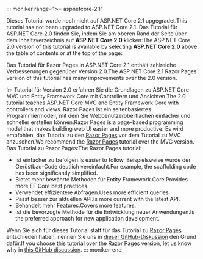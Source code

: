 ::: moniker range=">= aspnetcore-2.1"

<span data-ttu-id="46853-101">Dieses Tutorial wurde noch nicht auf ASP.NET Core 2.1 upgegradet.</span><span class="sxs-lookup"><span data-stu-id="46853-101">This tutorial has not been upgraded to ASP.NET Core 2.1.</span></span> <span data-ttu-id="46853-102">Das Tutorial für ASP.NET Core 2.0 finden Sie, indem Sie am oberen Rand der Seite über dem Inhaltsverzeichnis auf **ASP.NET Core 2.0** klicken:</span><span class="sxs-lookup"><span data-stu-id="46853-102">The ASP.NET Core 2.0 version of this tutorial is available by selecting **ASP.NET Core 2.0** above the table of contents or at the top of the page:</span></span>

<span data-ttu-id="46853-103">Das Tutorial für Razor Pages in ASP.NET Core 2.1 enthält zahlreiche Verbesserungen gegenüber Version 2.0.</span><span class="sxs-lookup"><span data-stu-id="46853-103">The ASP.NET Core 2.1 Razor Pages version of this tutorial has many improvements over the 2.0 version.</span></span>

<span data-ttu-id="46853-104">Im Tutorial für Version 2.0 erfahren Sie die Grundlagen zu ASP.NET Core MVC und Entity Framework Core mit Controllern und Ansichten.</span><span class="sxs-lookup"><span data-stu-id="46853-104">The 2.0 tutorial teaches ASP.NET Core MVC and Entity Framework Core with controllers and views.</span></span> <span data-ttu-id="46853-105">Razor Pages ist ein seitenbasiertes Programmiermodell, mit dem Sie Webbenutzeroberflächen einfacher und schneller erstellen können.</span><span class="sxs-lookup"><span data-stu-id="46853-105">Razor Pages is a page-based programming model that makes building web UI easier and more productive.</span></span> <span data-ttu-id="46853-106">Es wird empfohlen, das Tutorial zu den [Razor Pages](xref:data/ef-rp/intro) vor dem Tutorial zu MVC anzusehen.</span><span class="sxs-lookup"><span data-stu-id="46853-106">We recommend the [Razor Pages](xref:data/ef-rp/intro) tutorial over the MVC version.</span></span> <span data-ttu-id="46853-107">Das Tutorial zu Razor Pages:</span><span class="sxs-lookup"><span data-stu-id="46853-107">The Razor Pages tutorial:</span></span>

* <span data-ttu-id="46853-108">Ist einfacher zu befolgen.</span><span class="sxs-lookup"><span data-stu-id="46853-108">Is easier to follow.</span></span> <span data-ttu-id="46853-109">Beispielsweise wurde der Gerüstbau-Code deutlich vereinfacht.</span><span class="sxs-lookup"><span data-stu-id="46853-109">For example, the scaffolding code has been significantly simplified.</span></span>
* <span data-ttu-id="46853-110">Bietet mehr bewährte Methoden für Entity Framework Core.</span><span class="sxs-lookup"><span data-stu-id="46853-110">Provides more EF Core best practices.</span></span>
* <span data-ttu-id="46853-111">Verwendet effizientere Abfragen.</span><span class="sxs-lookup"><span data-stu-id="46853-111">Uses more efficient queries.</span></span>
* <span data-ttu-id="46853-112">Passt besser zur aktuellen API.</span><span class="sxs-lookup"><span data-stu-id="46853-112">Is more current with the latest API.</span></span>
* <span data-ttu-id="46853-113">Behandelt mehr Features.</span><span class="sxs-lookup"><span data-stu-id="46853-113">Covers more features.</span></span>
* <span data-ttu-id="46853-114">Ist die bevorzugte Methode für die Entwicklung neuer Anwendungen.</span><span class="sxs-lookup"><span data-stu-id="46853-114">Is the preferred approach for new application development.</span></span>

<span data-ttu-id="46853-115">Wenn Sie sich für dieses Tutorial statt für das Tutorial zu [Razor Pages](xref:data/ef-rp/intro) entschieden haben, nennen Sie uns in [dieser GitHub-Diskussion](https://github.com/aspnet/Docs/issues/6146) den Grund dafür.</span><span class="sxs-lookup"><span data-stu-id="46853-115">If you choose this tutorial over the [Razor Pages](xref:data/ef-rp/intro) version, let us know why in [this GitHub discussion](https://github.com/aspnet/Docs/issues/6146).</span></span>
::: moniker-end
